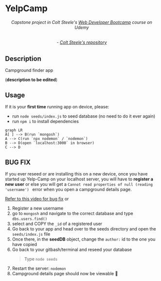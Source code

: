 # YelpCamp

###### <div align="center">Capstone project in Colt Steele's [Web Developer Bootcamp](https://www.udemy.com/course/the-web-developer-bootcamp/) course on Udemy</div>

###### <div align="center">- [Colt Steele's repository](https://github.com/Colt/YelpCamp)

</div>

## Description

Campground finder app

(**description to be edited**)

## Usage

If it is your **first time** running app on device, please:

- run `node seeds/index.js` to seed database (no need to do it ever again)
- run `npm i` to install dependencies

```mermaid
graph LR
A[ ] --> B(run `mongosh`)
A --> C(run `npx nodemon` / `nodemon`)
B --> D(open `localhost:3000` in browser)
C --> D
```

## BUG FIX

If you ever reseed or are installing this on a new device, once you have started up Yelp-Camp on your localhost server, you will have to **register a new user** or else you will get a
`Cannot read properties of null (reading 'username') ` error when you open a campground details page.

[Refer to this video for bug fix](https://www.youtube.com/watch?v=JivI-zeaW9o) or

1. Register a new username
2. go to `mongosh` and navigate to the correct database and type `dbs.users.find()`
3. select and COPY the `_id` of a registered user
4. Go back to your app and head over to the seeds directory and open the `seeds/index.js` file
5. Once there, in the **seedDB** object, change the `author:` id to the one you have copied
6. Go back to your gitbash/terminal and reseed your database
   > Type `node seeds`
7. Restart the server: `nodemon`
8. Campground details page should now be viewable 🎉
